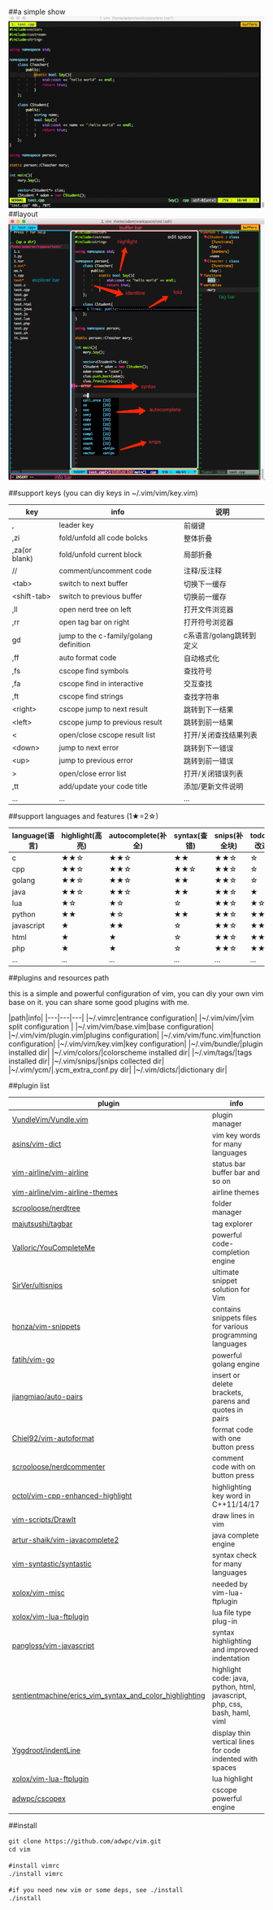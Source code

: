 ##a simple show
![show](./show.gif)
##layout
![vim](./vim.png)

##support keys (you can diy keys in ~/.vim/vim/key.vim)

|key|info|说明|
|---|---|---|
|,|leader key|前缀键|
|,zi|fold/unfold all code bolcks|整体折叠|
|,za(or blank)|fold/unfold current block|局部折叠|
|//|comment/uncomment code|注释/反注释|
|\<tab\>|switch to next buffer|切换下一缓存|
|\<shift-tab\>|switch to previous buffer|切换前一缓存|
|,ll|open nerd tree on left|打开文件浏览器|
|,rr|open tag bar on right|打开符号浏览器|
|gd|jump to the c-family/golang definition|c系语言/golang跳转到定义|
|,ff|auto format code|自动格式化|
|,fs|cscope find symbols|查找符号|
|,fa|cscope find in interactive|交互查找|
|,ft|cscope find strings|查找字符串|
|\<right\>|cscope jump to next result|跳转到下一结果|
|\<left\>|cscope jump to previous result|跳转到前一结果|
|<|open/close cscope result list|打开/关闭查找结果列表|
|\<down\>|jump to next error|跳转到下一错误|
|\<up\>|jump to previous error|跳转到前一错误|
|>|open/close error list|打开/关闭错误列表|
|,tt|add/update your code title|添加/更新文件说明|
|...|...|...|


##support languages and features (1★=2☆)

|language(语言)|highlight(高亮)|autocomplete(补全)|syntax(查错)|snips(补全块)|todo(待改进)|
|---|---|---|---|---|---|
|c|★★☆|★★☆|★★|★★☆|☆|
|cpp|★★☆|★★☆|★★☆|★★☆|☆|
|golang|★★☆|★★☆|★★|★★☆|☆|
|java|★★☆|★★☆|★★|★★☆|★|
|lua|★☆|★☆|☆|★★☆|★☆|
|python|★★|★☆|★★|★★☆|★★|
|javascript|★|★★|☆|★★☆|★★|
|html|★|★|☆|★★☆|★★|
|php|★|★|☆|★★☆|★★|
|...|...|...|...|...|...|

##plugins and resources path

this is a simple and powerful configuration of vim, you can diy your own vim base on it.
you can share some good plugins with me.

|path|info|
|---|---|---|
|~/.vimrc|entrance configuration|
|~/.vim/vim/|vim split configuration |
|~/.vim/vim/base.vim|base configuration|
|~/.vim/vim/plugin.vim|plugins configuration|
|~/.vim/vim/func.vim|function configuration|
|~/.vim/vim/key.vim|key configuration|
|~/.vim/bundle/|plugin installed dir|
|~/.vim/colors/|colorscheme installed dir|
|~/.vim/tags/|tags installed dir|
|~/.vim/snips/|snips collected dir|
|~/.vim/ycm/|.ycm\_extra\_conf.py dir|
|~/.vim/dicts/|dictionary dir|

##plugin list

|plugin|info|
|---|---|
|[VundleVim/Vundle.vim](https://github.com/VundleVim/Vundle.vim)|plugin manager|
|[asins/vim-dict](https://github.com/asins/vim-dict)|vim key words for many languages|
|[vim-airline/vim-airline](https://github.com/vim-airline/vim-airline)|status bar buffer bar and so on|
|[vim-airline/vim-airline-themes](https://github.com/vim-airline/vim-airline-themes)|airline themes|
|[scrooloose/nerdtree](https://github.com/scrooloose/nerdtree)|folder manager|
|[majutsushi/tagbar](https://github.com/majutsushi/tagbar)|tag explorer|
|[Valloric/YouCompleteMe](https://github.com/Valloric/YouCompleteMe)|powerful code-completion engine|
|[SirVer/ultisnips](https://github.com/SirVer/ultisnips)|ultimate snippet solution for Vim|
|[honza/vim-snippets](https://github.com/honza/vim-snippets)|contains snippets files for various programming languages|
|[fatih/vim-go](https://github.com/fatih/vim-go)|powerful golang engine|
|[jiangmiao/auto-pairs](https://github.com/jiangmiao/auto-pairs)|insert or delete brackets, parens and quotes in pairs|
|[Chiel92/vim-autoformat](https://github.com/Chiel92/vim-autoformat)|format code with one button press|
|[scrooloose/nerdcommenter](https://github.com/scrooloose/nerdcommenter)|comment code with on button press|
|[octol/vim-cpp-enhanced-highlight](https://github.com/octol/vim-cpp-enhanced-highlight)|highlighting key word in C++11/14/17|
|[vim-scripts/DrawIt](https://github.com/vim-scripts/DrawIt)|draw lines in vim|
|[artur-shaik/vim-javacomplete2](https://github.com/artur-shaik/vim-javacomplete2)|java complete engine|
|[vim-syntastic/syntastic](https://github.com/vim-syntastic/syntastic)|syntax check for many languages|
|[xolox/vim-misc](https://github.com/xolox/vim-misc)|needed by vim-lua-ftplugin|
|[xolox/vim-lua-ftplugin](https://github.com/xolox/vim-lua-ftplugin)|lua file type plug-in|
|[pangloss/vim-javascript](https://github.com/pangloss/vim-javascript)|syntax highlighting and improved indentation|
|[sentientmachine/erics_vim_syntax_and_color_highlighting](https://github.com/sentientmachine/erics_vim_syntax_and_color_highlighting)|highlight code: java, python, html, javascript, php, css, bash, haml, viml|
|[Yggdroot/indentLine](https://github.com/Yggdroot/indentLine)|display thin vertical lines for code indented with spaces|
|[xolox/vim-lua-ftplugin](https://github.com/tbastos/vim-lua)|lua highlight|
|[adwpc/cscopex](https://github.com/adwpc/cscopex)|cscope powerful engine|

##install

	git clone https://github.com/adwpc/vim.git
	cd vim
	
	#install vimrc
	./install vimrc
	
    #if you need new vim or some deps, see ./install
    ./install
